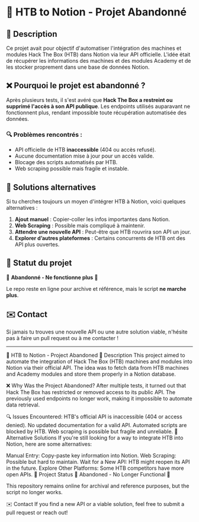 # 🚀 HTB to Notion - Projet Abandonné

## 📌 Description
Ce projet avait pour objectif d'automatiser l'intégration des machines et modules Hack The Box (HTB) dans Notion via leur API officielle. L'idée était de récupérer les informations des machines et des modules Academy et de les stocker proprement dans une base de données Notion.

## ❌ Pourquoi le projet est abandonné ?
Après plusieurs tests, il s'est avéré que **Hack The Box a restreint ou supprimé l'accès à son API publique**. Les endpoints utilisés auparavant ne fonctionnent plus, rendant impossible toute récupération automatisée des données.

### 🔍 Problèmes rencontrés :
- API officielle de HTB **inaccessible** (404 ou accès refusé).
- Aucune documentation mise à jour pour un accès valide.
- Blocage des scripts automatisés par HTB.
- Web scraping possible mais fragile et instable.

## 🔄 Solutions alternatives
Si tu cherches toujours un moyen d'intégrer HTB à Notion, voici quelques alternatives :
1. **Ajout manuel** : Copier-coller les infos importantes dans Notion.
2. **Web Scraping** : Possible mais compliqué à maintenir.
3. **Attendre une nouvelle API** : Peut-être que HTB rouvrira son API un jour.
4. **Explorer d’autres plateformes** : Certains concurrents de HTB ont des API plus ouvertes.

## 📌 Statut du projet
🚨 **Abandonné - Ne fonctionne plus** 🚨

Le repo reste en ligne pour archive et référence, mais le script **ne marche plus**.

## ✉️ Contact
Si jamais tu trouves une nouvelle API ou une autre solution viable, n'hésite pas à faire un pull request ou à me contacter !

---

🚀 HTB to Notion - Project Abandoned
📌 Description
This project aimed to automate the integration of Hack The Box (HTB) machines and modules into Notion via their official API. The idea was to fetch data from HTB machines and Academy modules and store them properly in a Notion database.

❌ Why Was the Project Abandoned?
After multiple tests, it turned out that Hack The Box has restricted or removed access to its public API. The previously used endpoints no longer work, making it impossible to automate data retrieval.

🔍 Issues Encountered:
HTB's official API is inaccessible (404 or access denied).
No updated documentation for a valid API.
Automated scripts are blocked by HTB.
Web scraping is possible but fragile and unreliable.
🔄 Alternative Solutions
If you're still looking for a way to integrate HTB into Notion, here are some alternatives:

Manual Entry: Copy-paste key information into Notion.
Web Scraping: Possible but hard to maintain.
Wait for a New API: HTB might reopen its API in the future.
Explore Other Platforms: Some HTB competitors have more open APIs.
📌 Project Status
🚨 Abandoned - No Longer Functional 🚨

This repository remains online for archival and reference purposes, but the script no longer works.

✉️ Contact
If you find a new API or a viable solution, feel free to submit a pull request or reach out!
